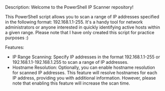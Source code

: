 Description:
Welcome to the PowerShell IP Scanner repository!

This PowerShell script allows you to scan a range of IP addresses specified in the following format: 192.168.1.1-255. It's a handy tool for network administrators or anyone interested in quickly identifying active hosts within a given range. Please note that I have only created this script for practice purposes :)

Features:

- IP Range Scanning: Specify IP addresses in the format 192.168.1.1-255 or 192.168.1.1-192.168.1.255 to scan a range of IP addresses.
- Hostname Resolution: Optionally, you can enable hostname resolution for scanned IP addresses. This feature will resolve hostnames for each IP address, providing you with additional information. However, please note that enabling this feature will increase the scan time.
